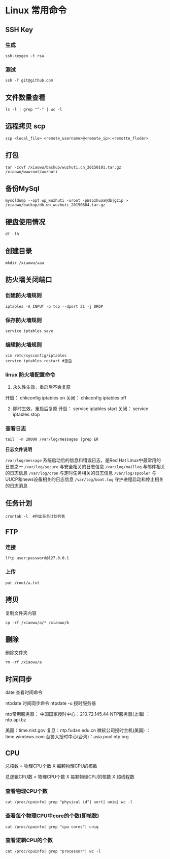 # Linux 常用命令

## SSH Key

### 生成

```shell
ssh-keygen -t rsa
```

### 测试

```shell
ssh -T git@github.com
```

## 文件数量查看

```shell
ls -l | grep "^-" | wc -l
```

## 远程拷贝 scp

```shell
scp <local_file> <remote_username>@<remote_ip>:<remotte_floder>
```

## 打包

```shell
tar -zcvf /xiaowu/backup/wuzhuti.cn_20150101.tar.gz /xiaowu/wwwroot/wuzhuti
```

## 备份MySql

```shell
mysqldump --opt wp_wuzhuti -uroot -pWs5zhuoa@db|gzip > /xiaowu/backup/db.wp_wuzhuti_20150604.tar.gz
```

## 硬盘使用情况

```shell
df -lh
```

## 创建目录

```shell
mkdir /xiaowu/aaa
```

## 防火墙关闭端口

### 创建防火墙规则

```shell
iptables -A INPUT -p tcp --dport 21 -j DROP
```

### 保存防火墙规则

```shell
service iptables save
```

### 编辑防火墙规则

```shell
vim /etc/sysconfig/iptables
service iptables restart #重启
```

### linux 防火墙配置命令

1) 永久性生效，重启后不会复原

开启： chkconfig iptables on
关闭： chkconfig iptables off

2) 即时生效，重启后复原
开启： service iptables start
关闭： service iptables stop


### 查看日志

```shell
tail  -n 20000 /var/log/messages |grep ER
```

**日志文件说明**

`/var/log/message`     系统启动后的信息和错误日志，是Red Hat Linux中最常用的日志之一
`/var/log/secure`     与安全相关的日志信息
`/var/log/maillog`     与邮件相关的日志信息
`/var/log/cron`     与定时任务相关的日志信息
`/var/log/spooler`     与UUCP和news设备相关的日志信息
`/var/log/boot.log`     守护进程启动和停止相关的日志消息

## 任务计划

```shell
crontab -l  #列出任务计划列表
```

## FTP

### 连接

```shell
lftp user:password@127.0.0.1
```

### 上传

```shell
put /root/a.txt
```

## 拷贝

复制文件夹内容

```shell
cp -rf /xiaowu/a/* /xiaowu/b
```

## 删除

删除文件夹

```shell
rm -rf /xiaowu/a
```

## 时间同步

date 查看时间命令

ntpdate 时间同步命令
ntpdate -u 授时服务器

ntp常用服务器：
中国国家授时中心：210.72.145.44
NTP服务器(上海) ：ntp.api.bz

美国：time.nist.gov
复旦：ntp.fudan.edu.cn
微软公司授时主机(美国) ：time.windows.com
台警大授时中心(台湾)：asia.pool.ntp.org

## CPU

总核数 = 物理CPU个数 X 每颗物理CPU的核数

总逻辑CPU数 = 物理CPU个数 X 每颗物理CPU的核数 X 超线程数

### 查看物理CPU个数

```shell
cat /proc/cpuinfo| grep "physical id"| sort| uniq| wc -l
```

### 查看每个物理CPU中core的个数(即核数)

```shell
cat /proc/cpuinfo| grep "cpu cores"| uniq
```

### 查看逻辑CPU的个数

```shell
cat /proc/cpuinfo| grep "processor"| wc -l
```
